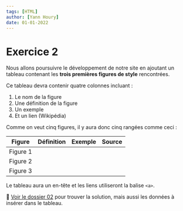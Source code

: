 ```yaml
---
tags: [HTML]
author: [Yann Houry]
date: 01-01-2022
---
```


# Exercice 2
Nous allons poursuivre le développement de notre site en ajoutant un tableau contenant les **trois premières figures de style** rencontrées.

Ce tableau devra contenir quatre colonnes incluant :

1. Le nom de la figure
2. Une définition de la figure
3. Un exemple
4. Et un lien (Wikipédia)

Comme on veut cinq figures, il y aura donc cinq rangées comme ceci :

| Figure   | Définition | Exemple | Source |
| -------- | ---------- | ------- | ------ |
| Figure 1 |            |         |        |
| Figure 2 |            |         |        |
| Figure 3 |            |         |        |

Le tableau aura un en-tête et les liens utiliseront la balise `<a>`.

📁 [Voir le dossier 02](https://app.box.com/s/wzc7zdwnhmrypn66z5pct2e7uc57aijk) pour trouver la solution, mais aussi les données à insérer dans le tableau.

